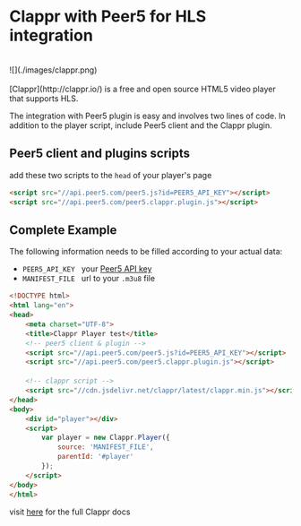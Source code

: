 # Clappr with Peer5 for HLS integration
<br>
![](./images/clappr.png)
<br><br>
[Clappr](http://clappr.io/) is a free and open source HTML5 video player that supports HLS.

The integration with Peer5 plugin is easy and involves two lines of code.
In addition to the player script, include Peer5 client and the Clappr plugin.
 
## Peer5 client and plugins scripts
add these two scripts to the `head` of your player's page
```html
<script src="//api.peer5.com/peer5.js?id=PEER5_API_KEY"></script>
<script src="//api.peer5.com/peer5.clappr.plugin.js"></script>
```

## Complete Example
 
The following information needs to be filled according to your actual data:
 
- `PEER5_API_KEY` &nbsp;&nbsp;your [Peer5 API key](https://app.peer5.com/integration)
- `MANIFEST_FILE` &nbsp;&nbsp;url to your `.m3u8` file
  
```html
<!DOCTYPE html>
<html lang="en">
<head>
    <meta charset="UTF-8">
    <title>Clappr Player test</title>
    <!-- peer5 client & plugin -->
    <script src="//api.peer5.com/peer5.js?id=PEER5_API_KEY"></script>
    <script src="//api.peer5.com/peer5.clappr.plugin.js"></script>
    
    <!-- clappr script -->
    <script src="//cdn.jsdelivr.net/clappr/latest/clappr.min.js"></script>
</head>
<body>
    <div id="player"></div>
    <script>
        var player = new Clappr.Player({
            source: 'MANIFEST_FILE',
            parentId: '#player'
        });
    </script>
</body>
</html>
```


visit [here](https://github.com/clappr/clappr) for the full Clappr docs 
